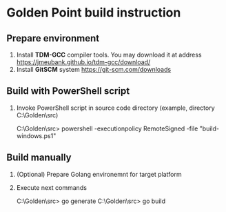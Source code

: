 # Golden Point build instruction

## Prepare environment

 1) Install **TDM-GCC** compiler tools. You may download it at address https://jmeubank.github.io/tdm-gcc/download/
 2) Install **GitSCM** system https://git-scm.com/downloads

## Build with PowerShell script

 1) Invoke PowerShell script in source code directory (example, directory C:\Golden\src)

    C:\Golden\src> powershell -executionpolicy RemoteSigned -file "build-windows.ps1"

## Build manually 

 1) (Optional) Prepare Golang environemnt for target platform
 2) Execute next commands
 
    C:\Golden\src> go generate
    C:\Golden\src> go build
